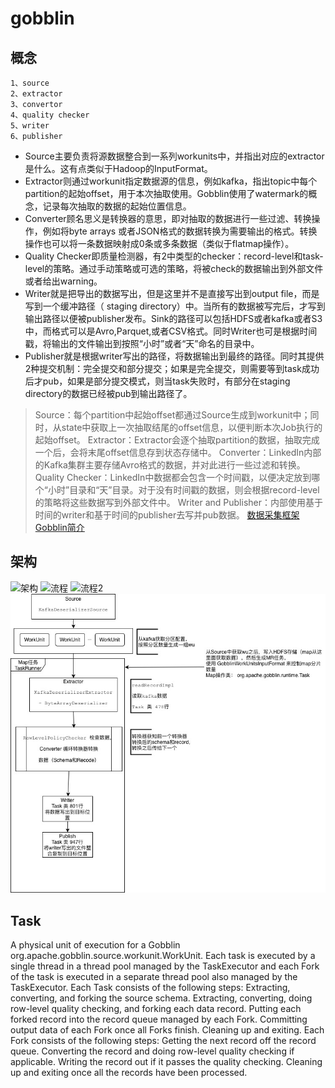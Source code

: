 # gobblin

## 概念

    1、source
    2、extractor
    3、convertor
    4、quality checker
    5、writer
    6、publisher
- Source主要负责将源数据整合到一系列workunits中，并指出对应的extractor是什么。这有点类似于Hadoop的InputFormat。
- Extractor则通过workunit指定数据源的信息，例如kafka，指出topic中每个partition的起始offset，用于本次抽取使用。Gobblin使用了watermark的概念，记录每次抽取的数据的起始位置信息。
- Converter顾名思义是转换器的意思，即对抽取的数据进行一些过滤、转换操作，例如将byte arrays 或者JSON格式的数据转换为需要输出的格式。转换操作也可以将一条数据映射成0条或多条数据（类似于flatmap操作）。
- Quality Checker即质量检测器，有2中类型的checker：record-level和task-level的策略。通过手动策略或可选的策略，将被check的数据输出到外部文件或者给出warning。
- Writer就是把导出的数据写出，但是这里并不是直接写出到output file，而是写到一个缓冲路径（ staging directory）中。当所有的数据被写完后，才写到输出路径以便被publisher发布。Sink的路径可以包括HDFS或者kafka或者S3中，而格式可以是Avro,Parquet,或者CSV格式。同时Writer也可是根据时间戳，将输出的文件输出到按照“小时”或者“天”命名的目录中。
- Publisher就是根据writer写出的路径，将数据输出到最终的路径。同时其提供2种提交机制：完全提交和部分提交；如果是完全提交，则需要等到task成功后才pub，如果是部分提交模式，则当task失败时，有部分在staging directory的数据已经被pub到输出路径了。

>Source：每个partition中起始offset都通过Source生成到workunit中；同时，从state中获取上一次抽取结尾的offset信息，以便判断本次Job执行的起始offset。
Extractor：Extractor会逐个抽取partition的数据，抽取完成一个后，会将末尾offset信息存到状态存储中。
Converter：LinkedIn内部的Kafka集群主要存储Avro格式的数据，并对此进行一些过滤和转换。
Quality Checker：LinkedIn中数据都会包含一个时间戳，以便决定放到哪个“小时”目录和“天”目录。对于没有时间戳的数据，则会根据record-level的策略将这些数据写到外部文件中。
Writer and Publisher：内部使用基于时间的writer和基于时间的publisher去写并pub数据。
[数据采集框架Gobblin简介](https://cloud.tencent.com/developer/article/1351988)

## 架构

![架构](https://ask.qcloudimg.com/http-save/yehe-2725853/v74nkx004r.jpeg?imageView2/2/w/1620)
![流程](https://upload-images.jianshu.io/upload_images/6504531-275a78b3b2639564.jpg)
![流程2](https://ask.qcloudimg.com/http-save/yehe-2725853/mlw4m84zp1.jpeg?imageView2/2/w/1620)
![自制](gobblin-kafka.jpg)

## Task

A physical unit of execution for a Gobblin org.apache.gobblin.source.workunit.WorkUnit.
Each task is executed by a single thread in a thread pool managed by the TaskExecutor and each Fork of the task is executed in a separate thread pool also managed by the TaskExecutor. Each Task consists of the following steps:
Extracting, converting, and forking the source schema.
Extracting, converting, doing row-level quality checking, and forking each data record.
Putting each forked record into the record queue managed by each Fork.
Committing output data of each Fork once all Forks finish.
Cleaning up and exiting.
Each Fork consists of the following steps:
Getting the next record off the record queue.
Converting the record and doing row-level quality checking if applicable.
Writing the record out if it passes the quality checking.
Cleaning up and exiting once all the records have been processed.